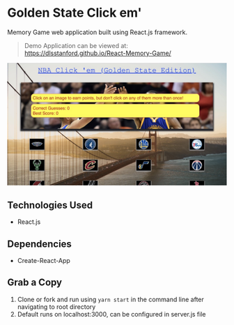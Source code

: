 # Golden State Click em'
Memory Game web application built using React.js framework.
> Demo Application can be viewed at: https://dlsstanford.github.io/React-Memory-Game/

![React](/memory-game/public/img/2.jpg)

## Technologies Used
- React.js

## Dependencies
- Create-React-App

## Grab a Copy

1. Clone or fork and run using `yarn start` in the command line after navigating to root directory
2. Default runs on localhost:3000, can be configured in server.js file
